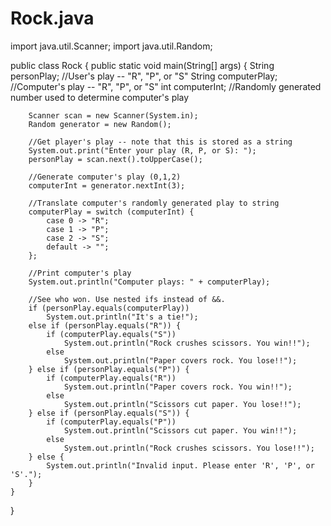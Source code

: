 # Rock.java
import java.util.Scanner;
import java.util.Random;

public class Rock {
    public static void main(String[] args) {
        String personPlay;    //User's play -- "R", "P", or "S"
        String computerPlay;  //Computer's play -- "R", "P", or "S"
        int computerInt;      //Randomly generated number used to determine computer's play

        Scanner scan = new Scanner(System.in);
        Random generator = new Random();

        //Get player's play -- note that this is stored as a string
        System.out.print("Enter your play (R, P, or S): ");
        personPlay = scan.next().toUpperCase();

        //Generate computer's play (0,1,2)
        computerInt = generator.nextInt(3);

        //Translate computer's randomly generated play to string
        computerPlay = switch (computerInt) {
            case 0 -> "R";
            case 1 -> "P";
            case 2 -> "S";
            default -> "";
        };

        //Print computer's play
        System.out.println("Computer plays: " + computerPlay);

        //See who won. Use nested ifs instead of &&.
        if (personPlay.equals(computerPlay))
            System.out.println("It's a tie!");
        else if (personPlay.equals("R")) {
            if (computerPlay.equals("S"))
                System.out.println("Rock crushes scissors. You win!!");
            else
                System.out.println("Paper covers rock. You lose!!");
        } else if (personPlay.equals("P")) {
            if (computerPlay.equals("R"))
                System.out.println("Paper covers rock. You win!!");
            else
                System.out.println("Scissors cut paper. You lose!!");
        } else if (personPlay.equals("S")) {
            if (computerPlay.equals("P"))
                System.out.println("Scissors cut paper. You win!!");
            else
                System.out.println("Rock crushes scissors. You lose!!");
        } else {
            System.out.println("Invalid input. Please enter 'R', 'P', or 'S'.");
        }
    }
}
